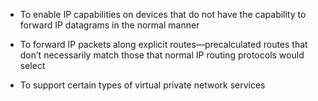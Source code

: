 - To enable IP capabilities on devices that do not have the capability to forward IP datagrams in the normal manner

- To forward IP packets along explicit routes—precalculated routes that don’t necessarily match those that normal IP routing protocols would select

- To support certain types of virtual private network services